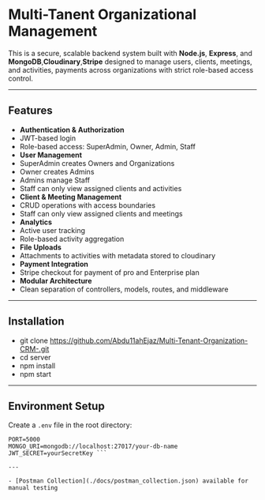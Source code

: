 # Multi-Tanent Organizational Management 

This is a secure, scalable backend system built with **Node.js**, **Express**, and **MongoDB**,**Cloudinary**,**Stripe** designed to manage users, clients, meetings, and activities, payments across organizations with strict role-based access control.

---

## Features

-  **Authentication & Authorization**
  - JWT-based login
  - Role-based access: SuperAdmin, Owner, Admin, Staff
-  **User Management**
  - SuperAdmin creates Owners and Organizations
  - Owner creates Admins
  - Admins manage Staff
  - Staff can only view assigned clients and activities
-  **Client & Meeting Management**
  - CRUD operations with access boundaries
  - Staff can only view assigned clients and meetings
-  **Analytics**
  - Active user tracking
  - Role-based activity aggregation
-  **File Uploads**
  - Attachments to activities with metadata stored to cloudinary 
-  **Payment Integration**
  - Stripe checkout for payment of pro and Enterprise plan  
-  **Modular Architecture**
  - Clean separation of controllers, models, routes, and middleware

---

##  Installation

- git clone https://github.com/Abdu11ahEjaz/Multi-Tenant-Organization-CRM-.git
- cd server
- npm install
- npm start



---

##  Environment Setup

Create a `.env` file in the root directory:

```env
PORT=5000
MONGO_URI=mongodb://localhost:27017/your-db-name
JWT_SECRET=yourSecretKey ```

---

- [Postman Collection](./docs/postman_collection.json) available for manual testing
